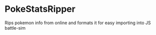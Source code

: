 PokeStatsRipper
===============

Rips pokemon info from online and formats it for easy importing into JS battle-sim
